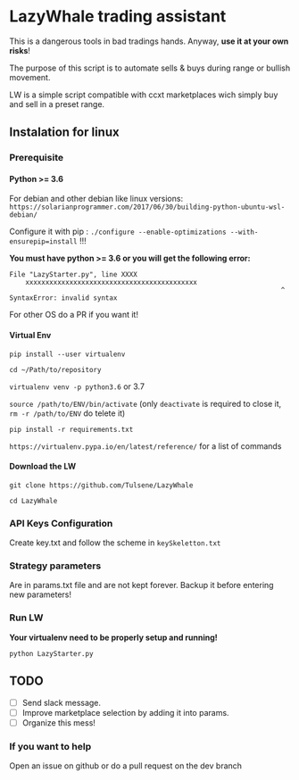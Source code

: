 # LazyWhale trading assistant

This is a dangerous tools in bad tradings hands. Anyway, **use it at your own risks**!

The purpose of this script is to automate sells & buys during range or bullish movement.

LW is a simple script compatible with ccxt marketplaces wich simply buy and sell in a preset range. 

## Instalation for linux
### Prerequisite
#### Python >= 3.6 

For debian and other debian like linux versions:
`https://solarianprogrammer.com/2017/06/30/building-python-ubuntu-wsl-debian/`

Configure it with pip : `./configure --enable-optimizations --with-ensurepip=install` !!!

**You must have python >= 3.6 or you will get the following error:**

```
File "LazyStarter.py", line XXXX
    xxxxxxxxxxxxxxxxxxxxxxxxxxxxxxxxxxxxxxxxxxx
                                                                    ^
SyntaxError: invalid syntax
```

For other OS do a PR if you want it!

#### Virtual Env

`pip install --user virtualenv`

`cd ~/Path/to/repository`

`virtualenv venv -p python3.6` or 3.7

`source /path/to/ENV/bin/activate` (only `deactivate` is required to close it, `rm -r /path/to/ENV` do telete it)

`pip install -r requirements.txt`

`https://virtualenv.pypa.io/en/latest/reference/` for a list of commands

#### Download the LW

`git clone https://github.com/Tulsene/LazyWhale`

`cd LazyWhale`

### API Keys Configuration

Create key.txt and follow the scheme in `keySkeletton.txt`

### Strategy parameters

Are in params.txt file and are not kept forever. Backup it before entering new parameters!

### Run LW

**Your virtualenv need to be properly setup and running!**

`python LazyStarter.py` 


## TODO
- [ ] Send slack message.
- [ ] Improve marketplace selection by adding it into params.
- [ ] Organize this mess!

### If you want to help

Open an issue on github or do a pull request on the dev branch
